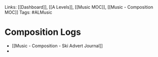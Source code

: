 Links: [[Dashboard]], [[A Levels]], [[Music MOC]], [[Music - Composition MOC]]
Tags: #ALMusic 
# Composition Logs
- [[Music - Composition - Ski Advert Journal]]
- 
